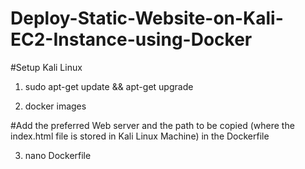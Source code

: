 # Deploy-Static-Website-on-Kali-EC2-Instance-using-Docker

#Setup Kali Linux

1) sudo apt-get update && apt-get upgrade

2) docker images

#Add the preferred Web server and the path to be copied (where the index.html file is stored in Kali Linux Machine) in the Dockerfile

3) nano Dockerfile

